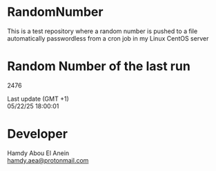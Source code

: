 # RandomNumber    
This is a test repository where a random number is pushed to a file automatically passwordless from a cron job in my Linux CentOS server    
# Random Number of the last run   
2476
      
Last update (GMT +1)    
05/22/25 18:00:01
# Developer    
Hamdy Abou El Anein   
hamdy.aea@protonmail.com
